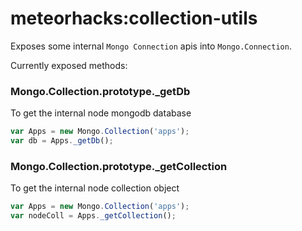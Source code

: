 # meteorhacks:collection-utils

Exposes some internal `Mongo Connection` apis into `Mongo.Connection`.

Currently exposed methods:

### Mongo.Collection.prototype._getDb

To get the internal node mongodb database

~~~js
var Apps = new Mongo.Collection('apps');
var db = Apps._getDb();
~~~

### Mongo.Collection.prototype._getCollection

To get the internal node collection object

~~~js
var Apps = new Mongo.Collection('apps');
var nodeColl = Apps._getCollection();
~~~

